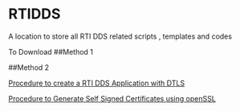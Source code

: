# RTIDDS
A location to store all RTI DDS related scripts , templates and codes

To Download
##Method 1

##Method 2

[Procedure to create a RTI DDS Application with DTLS](https://github.com/chuachongmo/RTIDDS/blob/main/DDS_531/SecureDDS.md)

[Procedure to Generate Self Signed Certificates using openSSL](https://github.com/chuachongmo/RTIDDS/blob/main/DDS_531/SecureDDS.md#procedure-to-generate-self-signed-certificates-using-openssl)
